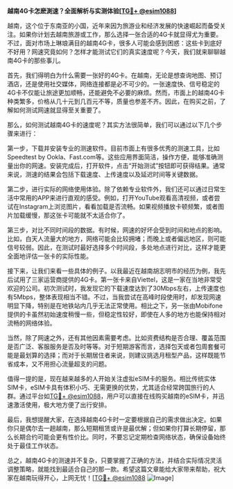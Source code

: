 **越南4G卡怎麽測速？全面解析与实测体验[[TG💪+ @esim1088](https://t.me/s/esim1088)]**

越南，这个位于东南亚的小国，近年来因为旅游业和经济发展的快速崛起而备受关注。如果你计划去越南旅游或工作，那么选择一张合适的4G卡就显得尤为重要。不过，面对市场上琳琅满目的越南4G卡，很多人可能会感到困惑：这些卡到底好不好用？网速究竟如何？怎样才能测试它们的真实速度呢？今天，我们就来聊聊越南4G卡的那些事儿。

首先，我们得明白为什么需要一张好的4G卡。在越南，无论是想查询地图、预订酒店，还是使用社交媒体，网络连接都是必不可少的。一张速度快、信号稳定的4G卡不仅能让旅途更加顺畅，还能避免不必要的麻烦。然而，市面上的越南4G卡种类繁多，价格从几十元到几百元不等，质量也参差不齐。因此，在购买之前，了解如何测试网速就显得至关重要了。

那么，如何测试越南4G卡的速度呢？其实方法很简单，我们可以通过以下几个步骤来进行：

第一步，下载并安装专业的测速软件。目前市面上有很多优秀的测速工具，比如Speedtest by Ookla、Fast.com等。这些应用界面简洁，操作方便，能够准确测量出你的网速。安装完成后，打开软件，点击“开始测试”按钮即可获得结果。通常来说，测速的结果会包括下载速度、上传速度以及延迟时间等关键数据。

第二步，进行实际的网络使用体验。除了依赖专业软件外，我们还可以通过日常生活中常用的APP来进行直观的感受。例如，打开YouTube观看高清视频，或者尝试在Instagram上浏览图片，看看加载是否流畅。如果视频播放卡顿频繁，或者图片加载缓慢，那这张卡可能就不太适合你了。

第三步，对比不同时间段的数据。有时候，网速的好坏会受到时间和地点的影响。比如，白天人流量大的地方，网络可能会比较拥堵；而晚上或者偏远地区，则可能信号较弱。因此，在测试时最好选择多个时间段，多处地点进行对比，这样才能更全面地评估一张卡的实际性能。

接下来，让我们来看一些具体的例子。以我最近在越南胡志明市的经历为例，我先后试用了三家运营商提供的4G卡。第一张卡来自Viettel，这是一家在当地非常受欢迎的公司。初次测试时，我发现它的下载速度达到了30Mbps左右，上传速度也有5Mbps，整体表现相当不错。不过，当我尝试在高峰时段使用时，却发现网速明显下降，特别是在地铁站内几乎无法正常使用。相比之下，另一张由Mobifone提供的卡虽然初始速度稍慢一些，但稳定性较好，即使在人多的地方也能保持相对流畅的网络体验。

当然，除了网速之外，还有其他因素需要考虑。比如资费结构是否合理、覆盖范围是否广泛、客服服务是否及时等等。对于短期游客而言，选择包天或者包周套餐可能是最划算的选择；而对于长期居住者来说，则建议挑选月租型产品，这样既能节省成本，又不用担心流量超支的问题。

值得一提的是，现在越来越多的人开始关注虚拟eSIM卡的服务。相比传统实体SIM卡，eSIM卡具有体积小巧、无需更换的优势，尤其适合经常跨国旅行的人群。通过平台如[TG💪+ @esim1088](https://t.me/s/esim1088)，用户可以直接在线购买越南的eSIM卡，并迅速激活使用，极大地方便了出行安排。

最后，我想提醒大家，在选择越南4G卡时一定要根据自己的需求做出决定。如果你只是偶尔去一趟越南，那么短期租赁或许是最优解；但如果你打算长期停留，那么长期合约可能会更有性价比。同时，不要忘记定期检查网络状态，确保设备始终处于最佳工作状态。

总之，越南4G卡的测速并不复杂，只要掌握了正确的方法，并结合实际情况灵活调整策略，就能找到最适合自己的那一款。希望这篇文章能给大家带来帮助，祝大家在越南玩得开心，上网无忧！[[TG💪+ @esim1088](https://t.me/s/esim1088) ![Image](https://i.postimg.cc/4NQfJmqS/Snipaste-2025-05-13-00-14-12.png)]